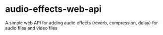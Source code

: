 # audio-effects-web-api
A simple web API for adding audio effects (reverb, compression, delay) for audio files and video files
